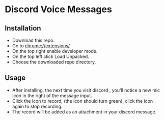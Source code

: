 # Discord Voice Messages
## Installation
- Download this repo.
- Go to [chrome://extensions/](chrome://extensions/)
- On the top right enable developer mode.
- On the top left click Load Unpacked.
- Choose the downloaded repo directory.

## Usage
- After installing, the next time you visit discord , you'll notice a new mic icon in the right of the message input.
- Click the icon to record, (the icon should turn green), click the icon again to stop recording.
- The record will be added as an attachment in your discord message.

